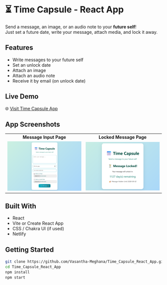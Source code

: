 # ⏳ Time Capsule - React App

Send a message, an image, or an audio note to your **future self**!  
Just set a future date, write your message, attach media, and lock it away.

## Features

- Write messages to your future self
- Set an unlock date
- Attach an image
- Attach an audio note
- Receive it by email (on unlock date)


## Live Demo

🌐 [Visit Time Capsule App](https://time-capsule-react-app.netlify.app/)



## App Screenshots

<table>
  <tr>
    <td align="center"><strong> Message Input Page</strong></td>
    <td align="center"><strong> Locked Message Page</strong></td>
  </tr>
  <tr>
    <td><img src="./assets/preview.png" alt="Input Page" width="500"/></td>
    <td><img src="./assets/output.png" alt="Locked Page" width="500"/></td>
  </tr>
</table>


## Built With

- React
- Vite or Create React App
- CSS / Chakra UI (if used)
- Netlify

## Getting Started

```bash
git clone https://github.com/Vasantha-Meghana/Time_Capsule_React_App.git
cd Time_Capsule_React_App
npm install
npm start
```
